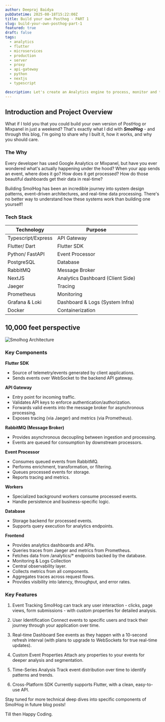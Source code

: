 ```yaml
---
author: Deepraj Baidya
pubDatetime: 2025-08-18T15:22:00Z
title: Build your own Posthog - PART 1
slug: build-your-own-posthog-part-1
featured: true
draft: false
tags:
  - analytics
  - flutter
  - microservices
  - production
  - server
  - proxy
  - api-gateway
  - python
  - nextjs
  - typescript

description: Let's create an Analytics engine to process, monitor and track events and stats from scratch.
---
```


## Introduction and Project Overview
What if I told you that you could build your own version of PostHog or Mixpanel in just a weekend? That's exactly what I did with ***SmolHog*** - and through this blog, I'm going to share why I built it, how it works, and why you should care.

### The Why  
Every developer has used Google Analytics or Mixpanel, but have you ever wondered what's actually happening under the hood? When your app sends an event, where does it go? How does it get processed? How do those beautiful dashboards get their data in real-time?

Building SmolHog has been an incredible journey into system design patterns, event-driven architectures, and real-time data processing. There's no better way to understand how these systems work than building one yourself!

### Tech Stack

| Technology         | Purpose                           |
| ------------------ | --------------------------------- |
| Typescript/Express | API Gateway                       |
| Flutter/ Dart      | Flutter SDK                       |
| Python/ FastAPI    | Event Processor                   |
| PostgreSQL         | Database                          |
| RabbitMQ           | Message Broker                    |
| NextJS             | Analytics Dashboard (Client Side) |
| Jaeger             | Tracing                           |
| Prometheus         | Monitoring                        |
| Grafana & Loki     | Dashboard & Logs (System Infra)   |
| Docker             | Containerization                  |

## 10,000 feet perspective

![Smolhog Architecture](/assets/smolhog.png)

### Key Components

**Flutter SDK**

- Source of telemetry/events generated by client applications.
- Sends events over WebSocket to the backend API gateway.

**API Gateway**

- Entry point for incoming traffic.
- Validates API keys to enforce authentication/authorization.
- Forwards valid events into the message broker for asynchronous processing.
- Exposes tracing (via Jaeger) and metrics (via Prometheus).

**RabbitMQ (Message Broker)**

- Provides asynchronous decoupling between ingestion and processing.
- Events are queued for consumption by downstream processors.

**Event Processor**

- Consumes queued events from RabbitMQ.
- Performs enrichment, transformation, or filtering.
- Queues processed events for storage.
- Reports tracing and metrics.

**Workers**

- Specialized background workers consume processed events.
- Handle persistence and business-specific logic.

**Database**

- Storage backend for processed events.
- Supports query execution for analytics endpoints.

**Frontend**

- Provides analytics dashboards and APIs.
- Queries traces from Jaeger and metrics from Prometheus.
- Fetches data from /analytics/* endpoints backed by the database.
- Monitoring & Logs Collection
- Central observability layer.
- Collects metrics from all components.
- Aggregates traces across request flows.
- Provides visibility into latency, throughput, and error rates.

### Key Features
1. Event Tracking
SmolHog can track any user interaction - clicks, page views, form submissions - with custom properties for detailed analysis.

2. User Identification
Connect events to specific users and track their journey through your application over time.

3. Real-time Dashboard
See events as they happen with a 10-second refresh interval (with plans to upgrade to WebSockets for true real-time updates).

4. Custom Event Properties
Attach any properties to your events for deeper analysis and segmentation.

5. Time-Series Analysis
Track event distribution over time to identify patterns and trends.

6. Cross-Platform SDK
Currently supports Flutter, with a clean, easy-to-use API.

Stay tuned for more technical deep dives into specific components of SmolHog in future blog posts!

Till then Happy Coding.


